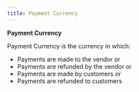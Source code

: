 ```yaml
---
title: Payment Currency
---
```



**Payment Currency**


Payment Currency is the currency in which:

- Payments are made to the vendor or
- Payments are refunded by the vendor or
- Payments are made by customers or
- Payments are refunded to customers

